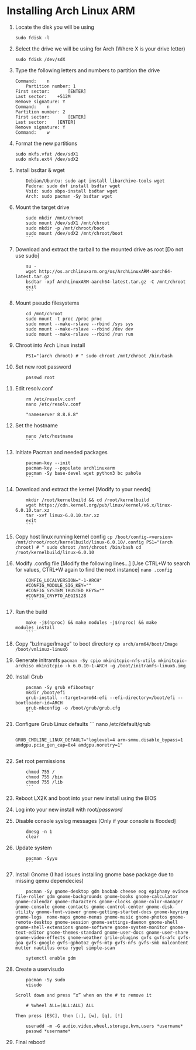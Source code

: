   # Installing Arch Linux ARM
  
  1. Locate the disk you will be using
	  ```
	  sudo fdisk -l
	  ```
  2. Select the drive we will be using for Arch (Where X is your drive letter)
	  ```
	  sudo fdisk /dev/sdX
	  ```
  3. Type the following letters and numbers to partition the drive
	  ```
	  Command: 	  n
          Partition number: 1
	  First sector: 	  [ENTER]
	  Last sector: 	  +512M
	  Remove signature: Y
	  Command: 	  n
	  Partition number: 2
	  First sector: 	  [ENTER]
	  Last sector: 	  [ENTER]
	  Remove signature: Y
	  Command: 	  w
	  ```
  4. Format the new partitions
	  ```
	  sudo mkfs.vfat /dev/sdX1
	  sudo mkfs.ext4 /dev/sdX2
	  ```  
  5. Install bsdtar & wget
	  ```
          Debian/Ubuntu: sudo apt install libarchive-tools wget
          Fedora: sudo dnf install bsdtar wget
          Void: sudo xbps-install bsdtar wget
          Arch: sudo pacman -Sy bsdtar wget
	  ```
  6. Mount the target drive
  	  ```
          sudo mkdir /mnt/chroot
          sudo mount /dev/sdX1 /mnt/chroot
          sudo mkdir -p /mnt/chroot/boot
          sudo mount /dev/sdX2 /mnt/chroot/boot
          ```
  7. Download and extract the tarball to the mounted drive as root [Do not use sudo]
  	  ```
          su -
          wget http://os.archlinuxarm.org/os/ArchLinuxARM-aarch64-latest.tar.gz
          bsdtar -xpf ArchLinuxARM-aarch64-latest.tar.gz -C /mnt/chroot
          exit
          ```
  8. Mount pseudo filesystems
  	  ```
          cd /mnt/chroot
          sudo mount -t proc /proc proc
          sudo mount --make-rslave --rbind /sys sys
          sudo mount --make-rslave --rbind /dev dev
          sudo mount --make-rslave --rbind /run run
	  ```
  9. Chroot into Arch Linux install
  	  ```
          PS1="(arch chroot) # " sudo chroot /mnt/chroot /bin/bash
	  ```
  10. Set new root password
 	  ```
          passwd root
	  ```
  11. Edit resolv.conf
  	  ```
          rm /etc/resolv.conf
          nano /etc/resolv.conf
	  ```
	  ```
          "nameserver 8.8.8.8"
	  ```
  12. Set the hostname
	  ```
          nano /etc/hostname
          ```
  13. Initiate Pacman and needed packages 
  	  ```
          pacman-key --init
          pacman-key --populate archlinuxarm
          pacman -Sy base-devel wget python3 bc pahole
          ```
  14. Download and extract the kernel [Modify to your needs]
  	  ```
          mkdir /root/kernelbuild && cd /root/kernelbuild
          wget https://cdn.kernel.org/pub/linux/kernel/v6.x/linux-6.0.10.tar.xz
          tar -xvf linux-6.0.10.tar.xz
          exit
          ```
  15. Copy host linux running kernel config
    	  ```
          cp /boot/config-<version> /mnt/chroot/root/kernelbuild/linux-6.0.10/.config
          PS1="(arch chroot) # " sudo chroot /mnt/chroot /bin/bash
          cd /root/kernelbuild/linux-6.0.10
          ```
  16. Modify .config file [Modify the following lines...]  [Use CTRL+W to search for values, CTRL+W again to find the next instance]
          ```
          nano .config
          ```
	  ```
          CONFIG_LOCALVERSION="-1-ARCH"
          #CONFIG_MODULE_SIG_KEY=""
          #CONFIG_SYSTEM_TRUSTED_KEYS=""
          #CONFIG_CRYPTO_AEGIS128
          ```
  17. Run the build
 	  ```
          make -j$(nproc) && make modules -j$(nproc) && make modules_install
          ```
  18. Copy "bzImage/Image" to boot directory
          ```
          cp arch/arm64/boot/Image /boot/vmlinuz-linux6
          ```
  19. Generate initramfs
          ```
          pacman -Sy cpio mkinitcpio-nfs-utils mkinitcpio-archiso
          mkinitcpio -k 6.0.10-1-ARCH -g /boot/initramfs-linux6.img
          ```
  20. Install Grub
 	  ```
          pacman -Sy grub efibootmgr
          mkdir /boot/efi
          grub-install --target=arm64-efi --efi-directory=/boot/efi --bootloader-id=ARCH
          grub-mkconfig -o /boot/grub/grub.cfg
          ```
  21. Configure Grub Linux defaults
          ```
          nano /etc/default/grub
	  ```
	  ```
          GRUB_CMDLINE_LINUX_DEFAULT="loglevel=4 arm-smmu.disable_bypass=1 amdgpu.pcie_gen_cap=0x4 amdgpu.noretry=1"
	  ```
  22. Set root permissions
 	  ```
          chmod 755 /
          chmod 755 /bin
          chmod 755 /lib
          ```
  23. Reboot LX2K and boot into your new install using the BIOS
 
  24. Log into your new install with root/*password*
      
  25. Disable console syslog messages [Only if your console is flooded]
	  ```
          dmesg -n 1
          clear
  	  ```
  26. Update system
 	  ```
          pacman -Syyu
      	  ```
  27. Install Gnome (I had issues installing gnome base package due to missing qemu dependecies)
 	  ```
          pacman -Sy gnome-desktop gdm baobab cheese eog epiphany evince file-roller gdm gnome-backgrounds gnome-books gnome-calculator gnome-calendar gnome-characters gnome-clocks gnome-color-manager gnome-console gnome-contacts gnome-control-center gnome-disk-utility gnome-font-viewer gnome-getting-started-docs gnome-keyring gnome-logs  nome-maps gnome-menus gnome-music gnome-photos gnome-remote-desktop gnome-session gnome-settings-daemon gnome-shell gnome-shell-extensions gnome-software gnome-system-monitor gnome-text-editor gnome-themes-standard gnome-user-docs gnome-user-share gnome-video-effects gnome-weather grilo-plugins gvfs gvfs-afc gvfs-goa gvfs-google gvfs-gphoto2 gvfs-mtp gvfs-nfs gvfs-smb malcontent mutter nautilus orca rygel simple-scan
	  ```
	  ```
          sytemctl enable gdm
	  ```
  28. Create a uservisudo
	  ```
          pacman -Sy sudo
          visudo
	  ```
          Scroll down and press “x” when on the # to remove it
	  ```
          # %wheel ALL=(ALL:ALL) ALL
	  ```
          Then press [ESC], then [:], [w], [q], [!]
	  ```
          useradd -m -G audio,video,wheel,storage,kvm,users *username*
          passwd *username*
	  ```
  29. Final reboot!
